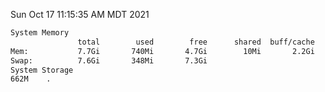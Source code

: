 Sun Oct 17 11:15:35 AM MDT 2021
```bash
System Memory
               total        used        free      shared  buff/cache   available
Mem:           7.7Gi       740Mi       4.7Gi        10Mi       2.2Gi       6.6Gi
Swap:          7.6Gi       348Mi       7.3Gi
System Storage
662M	.
```
